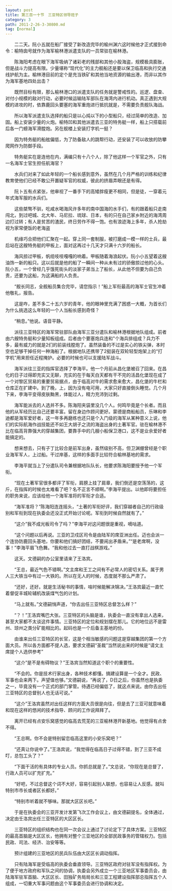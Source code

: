 ```yaml
---
layout: post
title: 第三百一十节　三亚特区领导班子
category: 3
path: 2011-2-26-3-30800.md
tag: [normal]
---
```


　　二二天。阮小五就在船厂接受了新改造完毕的榆州渊六这时候他才正式接到命令：榆特囱号就作为海军榆林港派遣支队的一员常驻在榆林港。

　　陈海阳考虑在眼下海军吸纳了诸彩老的残部和其他小股海盗，规模极具膨胀，但是战斗力提高有限。少量堪称“现代化”的主力舰船还是要以保卫临高和执行交通线护航为主。榆林港目前的定个是充当铁矿和其他当地资源的输出港，而非以其作为海军基地四处出击？

　　既然目标有限，那么榆林港口的派遣支队的任务就是警戒性的。巡逻、盘查、对付小规模的敌对行动，必要时候运输陆军部队在海湾内进行机动。真正遇到大规模的进攻的时，依靠鹿回头要塞的海军重炮进行抵抗就是，不需要负责舰队海战。

　　所以海军派遣支队选择的船只是以心炖以下的小型船只，经过简单的改造、加固。船上安装少量的火炮。榆特凹和其他派遣去三亚的特务艇一样，船上只搭载前后各一门螃海军滑膛炮。另在舰楼上安装打字机一挺？

　　因为特务艇的船舷偏低，为了防备敌人的跳帮行动，还安装了可以收放的防攀爬网作为防御手段。

　　特务艇实在是连他在内，满编只有十八个人，除了他这样一个军官之外，只有一名海军士官生担任航海官？

　　水兵们对来了如此年轻的一个船长感到意外，虽然在几个月严格的训练和纪律教育使他们已经不敢公开置疑军官的权威，彼此的挤眉弄眼还是有得。

　　阮卜五有点紧张，他审视了一番手下的高矮胖瘦更不相同，但是徒，一穿着元年式海军服的水兵们。

　　这些桀骜不驯，吃咸水喝海风许多年的南中国海的水手们，有的跟着船只走南闯北，到过吧城、北大年、马尼拉、琉球、日本，有的只在自己家乡附近的海湾周边打过转；有人是贫苦的渣民，终日劳作不得一饱。也有浪迹海上多年，杀人抢劫视为家常便饭的老海盗

　　机缘巧合把他们汇聚在一起。穿上同一套制服，被打磨成一模一样的士兵，最后站在这艘特务艇的甲板上，面对这再过十几天才只满十六岁的船长。

　　海风掠过甲板，帆缆吱吱嘎嘎的响着。甲板随着海浪起伏。阮小小五望着这艘油饰一新的船只。这以后就是他的船了一瞬间一种从未有过的骄傲掠过他的心头。阮小五，一个曾经几乎饿死街头的淡家子弟当上了船长，从此他不但要为自己负责，还要为这船，为这满船的人负责。

　　“舰长同志，全舰船员集合完毕，请您指示！”船上军衔最高的海军士官生冲着他敬礼，报告。

　　这是咋，差不多二十五六岁的青年，他的眼神里充满了困惑一大概，为首长们为什么挑选这么年轻的一个人当船长感到奇怪？

　　“稍息。”他说。语音平静。

　　派往三亚特区的海军常驻部队由海军三亚分遣队和榆林港根据地队组成。前者由六艘特务艇和少量知板组成。后者由个要塞炮兵连和"个海兵排组成？兵力不多，最有威力的就是2们的前装线膛炮了。虽然装备的不过是实心的铁尖弹，本时空也足够干掉任何一种海船了。根据地队还携带了2挺装在双轮轻型炮架上的“打字机”用来担任近程掩护。必要的时候也可以支援陆军战斗。

　　海军派往三亚的指挥官选择了李海平。他一个月前从昌化堡被召了回来。在昌化的日子过得即充实又无聊，充实的在于每天白天都有干不完的活昌化堡现在成了一个对黎区贸易的重要贸易据点，由于临高对牛的需求愈来愈大，昌化堡的牛栏和仓库正在扩建中。到了晚，上，因为没有电可用，大家只好直接倒头睡觉。几个月下来，李海平变得皮肤黝黑，体能过人，精力充沛到过剩。

　　海军能派去的人选并不多。陈海阳夹袋里没几个人。何鸣毕竟是个长者。而且他的从军经历比自己还要丰富。留在身边作顾问更好。蒙德是商船船员，乐琳和李迪都是海军爱好者，这一年多再磨练也还只是个入门级的海军从某种意义上说，他们的实际航海作战技能还不如王大胡子之流的海盗出身的土著军官。驻在榆林港不比在临高背靠强大的穿越集团，要靠手中的几艘小船保卫港口，这不是业余爱好者能搞定的。

　　想来想去，只有子丁比较合是前军出身，虽然级别不高，但卫渊绷曾经是个职业海军军人，上过船。干过岸基，这样的多面手比较符合榆林基地的需求。

　　李海平就当上了分遣队司令兼根据地队队长，他要求陈海阳要授予他一个军衔。

　　“现在土著军官很多都评了军衔，肩膀上挂了肩章，我们倒还是空荡荡的，这斤，在指挥的时候也太难看了吧？名不正言不顺啊。”李海平提出。以他即将要担任的职务来说，应该给他一个海军准将的军衔才合适。

　　“海军准将？”陈海阳连连摇头，“土著的军衔好评，我们穿越者自己的行政级别和军衔到现在执委会还没正式开始讨论呢。军衔到时候自然就有了。”

　　“这介”我不成光板司令了吗？”李海平对这问题很是重视，嘀咕道。

　　“这个问题以后再说。三亚的卫戍区司令是由陆军的席亚洲出任。迈也会派一个连协防鹿回头基地，你要和他们搞好团结，不要闹出矛盾来。”“是老席啊，没事！”李海平眉飞色舞。“我和他过去一直打战棋游戏。”

　　这天。文德嗣的办公室里请来了王洛宾。

　　“王总，最近气色不错啊。”文主席和王工之间有不必常人的密切关系。属于男人三大铁当中有过一大铁的。所以在无人的时候，态度就不那么严肃了。

　　“还好，还好。就是生活秘书的事情，啥时候能解决锦决。”王洛宾最近一直忙着督促丰城轮辅机改装煤气包的计划。

　　“马上就有。”文德嗣悄声道，“你去出任三亚特区总督怎么样？”

　　“？！”王洛宾嘴巴大张。三亚特区的头脑是谁，执委会一直没有拿出人选来，甚至大家都不太谈这件事情。三亚特区的定位和规划摆在那儿。它的地位远不是雷州、琼州之类分矿能相比的。起码也是一个后备主基地的份。

　　由谁来出任三亚特区的长官，这是个相当敏感的问题这是穿越集团的第一个方面大员。所以各方面都不提人选，要求文德嗣“圣裁”当然说出来的时候是“请文主席提个人选供参考”

　　“这介”是不是有碍物议？”王洛宾当然知道这个职个的重要性。

　　“不会的。你是技术行家出身，各种技术都懂。搞建设算是一个全才。民政、军事也会来两下。声望值也够。”文德嗣说，“再说了，D日之后，你虽然也是执委之一，毕竟没有一个正式的部门掌管。待遇已经偏低了，就这点来说。由你去出任三亚特区的总督别人也无话可说。”

　　“这介”王洛宾虽然对出任这样的方面大员很是向往，但是去了三亚可就意味着和现在这样的悠闲的技术指导、顾问的工作说拜拜了。

　　离开已经有点安乐窝感觉的临高去荒芜的三亚榆林港开新基地。他觉得有点舍不得。

　　“王总啊。你不会是特别留恋临高这里的小安乐窝吧？”

　　“还真让你说中了。”王洛宾说，“我觉得在临高日子过得不错，到了三亚不成叮，总包工头了？”

　　“下面干活的有具体的专业人员。你抓总就是了。”文总说，“你现在是总督了，行政人员可以扩充扩充。”

　　“好吧，不过总督这个词不大好，容易引起别人联想，也容易让人反感。就叫特别市市长或者区长都好。”

　　“特别市听着就不够味。那就大区区长吧。”

　　于是在执委会的三亚开发计发第飞次工作会议上，由文德嗣提名，全体通过，决定由壬洛宾出任三亚特区的大区区长。

　　三亚特区的组织结构也在同一次会议上通过了讨论定下了具体方案。三亚特区的最高首脑是大区区长，他拥有对整个三亚地区的全部民政事务的管辖权力。包括民政、司法、经济、治安等等。

　　预计组建的三亚地区的民兵队伍由大区区长调动指挥。

　　只有陆海军是受临高的执委会垂直领导。三亚特区政府对驻军没有指挥权。为了便于地方政府和军队之间的协调，执委会另外成立一个三亚地区军事委员会，由陆海军驻军首脑、大区区长、田独矿务局局长和三亚工程建设指挥部总指挥五个人组成，一切重大军事问题由这个军事委员会进行协调和决定。